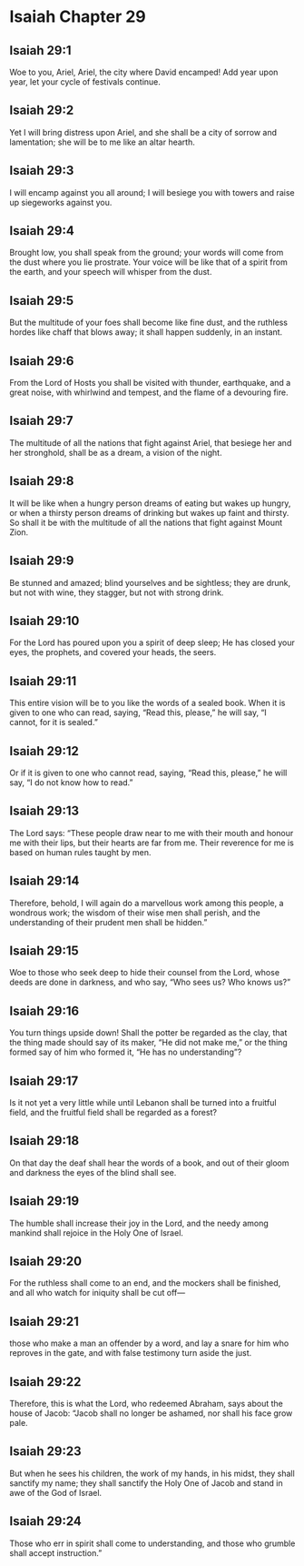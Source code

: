 # Isaiah Chapter 29

## Isaiah 29:1
Woe to you, Ariel, Ariel, the city where David encamped! Add year upon year, let your cycle of festivals continue.

## Isaiah 29:2
Yet I will bring distress upon Ariel, and she shall be a city of sorrow and lamentation; she will be to me like an altar hearth.

## Isaiah 29:3
I will encamp against you all around; I will besiege you with towers and raise up siegeworks against you.

## Isaiah 29:4
Brought low, you shall speak from the ground; your words will come from the dust where you lie prostrate. Your voice will be like that of a spirit from the earth, and your speech will whisper from the dust.

## Isaiah 29:5
But the multitude of your foes shall become like fine dust, and the ruthless hordes like chaff that blows away; it shall happen suddenly, in an instant.

## Isaiah 29:6
From the Lord of Hosts you shall be visited with thunder, earthquake, and a great noise, with whirlwind and tempest, and the flame of a devouring fire.

## Isaiah 29:7
The multitude of all the nations that fight against Ariel, that besiege her and her stronghold, shall be as a dream, a vision of the night.

## Isaiah 29:8
It will be like when a hungry person dreams of eating but wakes up hungry, or when a thirsty person dreams of drinking but wakes up faint and thirsty. So shall it be with the multitude of all the nations that fight against Mount Zion.

## Isaiah 29:9
Be stunned and amazed; blind yourselves and be sightless; they are drunk, but not with wine, they stagger, but not with strong drink.

## Isaiah 29:10
For the Lord has poured upon you a spirit of deep sleep; He has closed your eyes, the prophets, and covered your heads, the seers.

## Isaiah 29:11
This entire vision will be to you like the words of a sealed book. When it is given to one who can read, saying, “Read this, please,” he will say, “I cannot, for it is sealed.”

## Isaiah 29:12
Or if it is given to one who cannot read, saying, “Read this, please,” he will say, “I do not know how to read.”

## Isaiah 29:13
The Lord says: “These people draw near to me with their mouth and honour me with their lips, but their hearts are far from me. Their reverence for me is based on human rules taught by men.

## Isaiah 29:14
Therefore, behold, I will again do a marvellous work among this people, a wondrous work; the wisdom of their wise men shall perish, and the understanding of their prudent men shall be hidden.”

## Isaiah 29:15
Woe to those who seek deep to hide their counsel from the Lord, whose deeds are done in darkness, and who say, “Who sees us? Who knows us?”

## Isaiah 29:16
You turn things upside down! Shall the potter be regarded as the clay, that the thing made should say of its maker, “He did not make me,” or the thing formed say of him who formed it, “He has no understanding”?

## Isaiah 29:17
Is it not yet a very little while until Lebanon shall be turned into a fruitful field, and the fruitful field shall be regarded as a forest?

## Isaiah 29:18
On that day the deaf shall hear the words of a book, and out of their gloom and darkness the eyes of the blind shall see.

## Isaiah 29:19
The humble shall increase their joy in the Lord, and the needy among mankind shall rejoice in the Holy One of Israel.

## Isaiah 29:20
For the ruthless shall come to an end, and the mockers shall be finished, and all who watch for iniquity shall be cut off—

## Isaiah 29:21
those who make a man an offender by a word, and lay a snare for him who reproves in the gate, and with false testimony turn aside the just.

## Isaiah 29:22
Therefore, this is what the Lord, who redeemed Abraham, says about the house of Jacob: “Jacob shall no longer be ashamed, nor shall his face grow pale.

## Isaiah 29:23
But when he sees his children, the work of my hands, in his midst, they shall sanctify my name; they shall sanctify the Holy One of Jacob and stand in awe of the God of Israel.

## Isaiah 29:24
Those who err in spirit shall come to understanding, and those who grumble shall accept instruction.”
